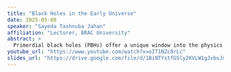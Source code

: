 ```yaml
---
title: "Black Holes in the Early Universe"
date: 2025-05-08
speaker: "Sayeda Tashnuba Jahan"
affiliation: "Lecturer, BRAC University"
abstract: >
  Primordial black holes (PBHs) offer a unique window into the physics of the early universe, potentially linking quantum fluctuations during inflation to astrophysical phenomena observable today. In this pedagogical talk, I will introduce the basic mechanisms by which PBHs may have formed from enhanced inflationary scalar perturbations in the early universe. Beginning with a review of inflationary dynamics, I will explain how quantum fluctuations in the inflaton field can seed regions of overdensity. Under certain conditions, these overdense regions re-enter the horizon after inflation and undergo gravitational collapse, giving rise to black holes with masses ranging from sub-atomic scales to many solar masses. I will discuss the criteria for collapse, the role of the equation of state, and the mass spectrum of the resulting PBHs. Finally, I will explore the possible roles PBHs might play in cosmic evolution—including their relevance to dark matter, structure formation, and gravitational wave backgrounds—highlighting how their study connects fundamental theory with cosmological and astrophysical observations.
youtube_url: "https://www.youtube.com/watch?v=oIT1NZc8rLc"
slides_url: "https://drive.google.com/file/d/1BiNTYstfG5ly2KVLW1gJvbsJm-L79k8m/view?"
---
```

